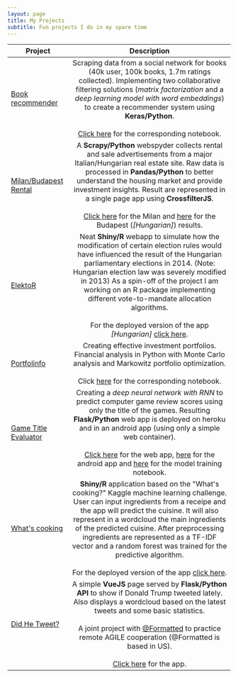 ```yaml
---
layout: page
title: My Projects
subtitle: Fun projects I do in my spare time
---
```


| Project       | Description          |
| -------- |:-------:|
| [Book recommender](https://github.com/vtisza/book_recommender) | Scraping data from a social network for books (40k user, 100k books, 1.7m ratings collected). Implementing two collaborative filtering solutions (*matrix factorization* and a *deep learning model with word embeddings*)  to create a recommender system using **Keras/Python**. <br><br> [Click here](https://github.com/vtisza/book_recommender/blob/master/embedding.ipynb/) for the corresponding notebook.  |
| [Milan/Budapest Rental](https://github.com/vtisza/MilanRentalSpyder) | A **Scrapy/Python** webspyder collects rental and sale advertisements from a major Italian/Hungarian real estate site. Raw data is processed in **Pandas/Python** to better understand the housing market and provide investment insights. Result are represented in a single page app using **CrossfilterJS**. <br><br> [Click here](https://vtisza.github.io/MilanRentalSpyder/MilanVisual/) for the Milan and [here](https://vtisza.github.io/MilanRentalSpyder/BudapestVisual/) for the Budapest (*[Hungarian]*) results.   |
| [ElektoR](https://github.com/vtisza/Elektor)| Neat **Shiny/R** webapp to simulate how the modification of certain election rules would have influenced the result of the Hungarian parliamentary elections in 2014. (Note: Hungarian election law was severely modified in 2013) As a spin-off of the project I am working on an R package implementing different vote-to-mandate allocation algorithms. <br><br>For the deployed version of the app *[Hungarian]* [click here](https://elektor.shinyapps.io/Valasztas/).  |
| [Portfolinfo](https://github.com/vtisza/portfolinfo) | Creating effective investment portfolios. Financial analysis in Python with Monte Carlo analysis and Markowitz portfolio optimization. <br><br>Click [here](https://github.com/vtisza/portfolinfo/blob/master/portfolio_returns.ipynb) for the corresponding notebook.      |
| [Game Title Evaluator](https://github.com/vtisza/game_title_evaluator) | Creating a *deep neural network with RNN* to predict computer game review scores using only the title of the games. Resulting **Flask/Python** web app is deployed on heroku and in an android app (using only a simple web container). <br><br> [Click here](https://github.com/vtisza/book_recommender/blob/master/embedding.ipynb/) for the web app,  [here](https://play.google.com/store/apps/details?id=com.vtisza.titlescore) for the android app and [here](https://github.com/vtisza/game_title_evaluator/blob/master/analysis/ing_game.ipynb) for the model training notebook. |
| [What's cooking](https://github.com/vtisza/whats_cooking)      | **Shiny/R** application based on the "What's cooking?" Kaggle machine learning challenge. User can input ingredients from a receipe and the app will predict the cuisine. It will also represent in a wordcloud the main ingredients of the predicted cuisine. After preprocessing ingredients are represented as a TF-IDF vector and a random forest was trained for the predictive algorithm. <br><br>For the deployed version of the app [click here](https://cooking.shinyapps.io/Predictor/).  |
| [Did He Tweet?](https://github.com/simplton/didHeTweet)    | A simple **VueJS** page served by **Flask/Python API** to show if Donald Trump tweeted lately. Also displays a wordcloud based on the latest tweets and some basic statistics. <br><br>A joint project with [@Formatted](https://github.com/Formatted/) to practice remote AGILE cooperation (@Formatted is based in US).  <br><br>[Click here](https://didhetweet.herokuapp.com/) for the app.   |
